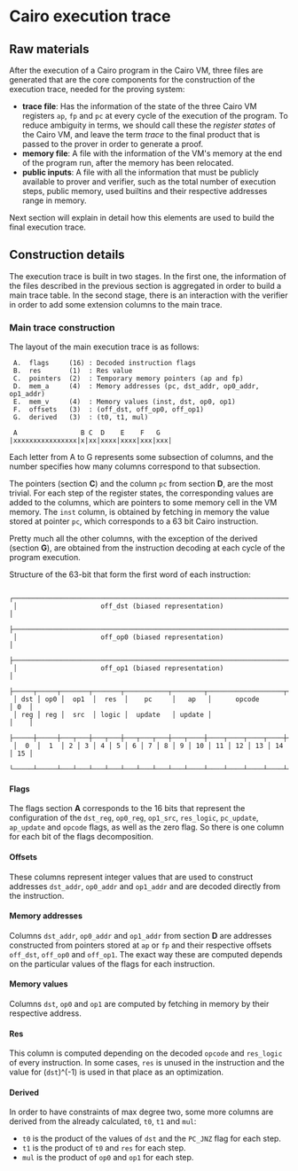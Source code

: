 # Cairo execution trace

## Raw materials
After the execution of a Cairo program in the Cairo VM, three files are generated that are
the core components for the construction of the execution trace, needed for the proving
system:

* **trace file**: Has the information of the state of the three Cairo VM registers `ap`, 
`fp` and `pc` at every cycle of the execution of the program. To reduce ambiguity in terms,
we should call these the *register states* of the Cairo VM, and leave the term *trace* to 
the final product that is passed to the prover in order to generate a proof.
* **memory file**: A file with the information of the VM's memory at the end of the program
run, after the memory has been relocated.
* **public inputs**: A file with all the information that must be publicly available to prover
and verifier, such as the total number of execution steps, public memory, used builtins and 
their respective addresses range in memory.

Next section will explain in detail how this elements are used to build the final execution
trace. 
 
## Construction details

The execution trace is built in two stages. In the first one, the information of the files 
described in the previous section is aggregated in order to build a main trace table.
In the second stage, there is an interaction with the verifier in order to add some extension
columns to the main trace.

### Main trace construction

The layout of the main execution trace is as follows:
```
 A.  flags     (16) : Decoded instruction flags
 B.  res       (1)  : Res value
 C.  pointers  (2)  : Temporary memory pointers (ap and fp)
 D.  mem_a     (4)  : Memory addresses (pc, dst_addr, op0_addr, op1_addr)
 E.  mem_v     (4)  : Memory values (inst, dst, op0, op1)
 F.  offsets   (3)  : (off_dst, off_op0, off_op1)
 G.  derived   (3)  : (t0, t1, mul)

 A                B C  D    E    F   G
|xxxxxxxxxxxxxxxx|x|xx|xxxx|xxxx|xxx|xxx|
```
Each letter from A to G represents some subsection of columns, and the number specifies how many
columns correspond to that subsection.

The pointers (section **C**) and the column `pc` from section **D**, are the most trivial. For each 
step of the register states, the corresponding values are added to the columns, which are pointers
to some memory cell in the VM memory. 
The `inst` column, is obtained by fetching in memory the value stored at pointer `pc`, which 
corresponds to a 63 bit Cairo instruction.

Pretty much all the other columns, with the exception of the derived (section **G**), are obtained from
the instruction decoding at each cycle of the program execution.

Structure of the 63-bit that form the first word of each instruction:
```
 ┌─────────────────────────────────────────────────────────────────────────┐
 │                     off_dst (biased representation)                     │
 ├─────────────────────────────────────────────────────────────────────────┤
 │                     off_op0 (biased representation)                     │
 ├─────────────────────────────────────────────────────────────────────────┤
 │                     off_op1 (biased representation)                     │
 ├─────┬─────┬───────┬───────┬───────────┬────────┬───────────────────┬────┤
 │ dst │ op0 │  op1  │  res  │    pc     │   ap   │      opcode       │ 0  │
 │ reg │ reg │  src  │ logic │  update   │ update │                   │    │
 ├─────┼─────┼───┬───┼───┬───┼───┬───┬───┼───┬────┼────┬────┬────┬────┼────┤
 │  0  │  1  │ 2 │ 3 │ 4 │ 5 │ 6 │ 7 │ 8 │ 9 │ 10 │ 11 │ 12 │ 13 │ 14 │ 15 │
 └─────┴─────┴───┴───┴───┴───┴───┴───┴───┴───┴────┴────┴────┴────┴────┴────┘
 ```

#### Flags
The flags section **A** corresponds to the 16 bits that represent the configuration of the `dst_reg`,
`op0_reg`, `op1_src`, `res_logic`, `pc_update`, `ap_update` and `opcode` flags, as well as the zero flag.
So there is one column for each bit of the flags decomposition. 

#### Offsets
These columns represent integer values that are used to construct addresses `dst_addr`, `op0_addr` and 
`op1_addr` and are decoded directly from the instruction.

#### Memory addresses
Columns `dst_addr`, `op0_addr` and `op1_addr` from section **D** are addresses constructed from pointers
stored at `ap` or `fp` and their respective offsets `off_dst`, `off_op0` and `off_op1`. The exact way these
are computed depends on the particular values of the flags for each instruction.

#### Memory values
Columns `dst`, `op0` and `op1` are computed by fetching in memory by their respective address.

#### Res
This column is computed depending on the decoded `opcode` and `res_logic` of every instruction.
In some cases, `res` is unused in the instruction and the value for (`dst`)^(-1) is used in that
place as an optimization.

#### Derived
In order to have constraints of max degree two, some more columns are derived from the already calculated,
`t0`, `t1` and `mul`:
* `t0` is the product of the values of `dst` and the `PC_JNZ` flag for each step. 
* `t1` is the product of `t0` and `res` for each step.
* `mul` is the product of `op0` and `op1` for each step.
